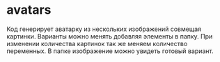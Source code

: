 # avatars
Код генерирует аватарку из нескольких изображений совмещая картинки. 
Варианты можно менять добавляя элементы  в папку.
При изменении количества картинок так же меняем количество переменных.
В папке изображение можно увидеть готовый вариант.
